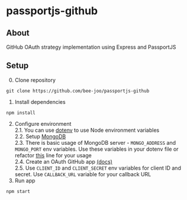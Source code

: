 # passportjs-github

## About  
GitHub OAuth strategy implementation using Express and PassportJS

## Setup  
0. Clone repository
```
git clone https://github.com/bee-joo/passportjs-github
```
1. Install dependencies
```
npm install
```
2. Configure environment  
2.1. You can use [dotenv](https://www.npmjs.com/package/dotenv) to use Node environment variables  
2.2. Setup [MongoDB](https://www.mongodb.com/docs/manual/tutorial/getting-started/)  
2.3. There is basic usage of MongoDB server - `MONGO_ADDRESS` and `MONGO_PORT` env variables. Use these variables in your dotenv file or refactor [this](https://github.com/bee-joo/passportjs-github/blob/main/app.js#L14) line for your usage  
2.4. Create an OAuth GitHub app [(docs)](https://docs.github.com/en/developers/apps/building-oauth-apps/creating-an-oauth-app)  
2.5. Use `CLIENT_ID` and `CLIENT_SECRET` env variables for client ID and secret. Use `CALLBACK_URL` variable for your callback URL  
3. Run app
```
npm start
```
